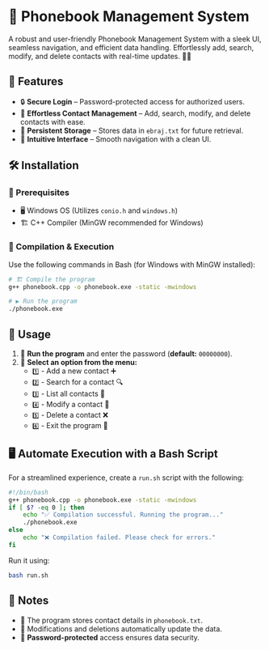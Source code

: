 # 📖 Phonebook Management System

A robust and user-friendly Phonebook Management System with a sleek UI, seamless navigation, and efficient data handling. Effortlessly add, search, modify, and delete contacts with real-time updates. 📇✨

## 🚀 Features
- 🔒 **Secure Login** – Password-protected access for authorized users.
- 📌 **Effortless Contact Management** – Add, search, modify, and delete contacts with ease.
- 📂 **Persistent Storage** – Stores data in `ebraj.txt` for future retrieval.
- 🎨 **Intuitive Interface** – Smooth navigation with a clean UI.

## 🛠️ Installation
### 📌 Prerequisites
- 🖥️ Windows OS (Utilizes `conio.h` and `windows.h`)
- 🏗️ C++ Compiler (MinGW recommended for Windows)

### 🔧 Compilation & Execution
Use the following commands in Bash (for Windows with MinGW installed):

```bash
# 🏗️ Compile the program
g++ phonebook.cpp -o phonebook.exe -static -mwindows

# ▶️ Run the program
./phonebook.exe
```

## 🎯 Usage
1. 🔑 **Run the program** and enter the password (**default:** `00000000`).
2. 📜 **Select an option from the menu:**
   - `1️⃣` - Add a new contact ➕
   - `2️⃣` - Search for a contact 🔍
   - `3️⃣` - List all contacts 📜
   - `4️⃣` - Modify a contact 📝
   - `5️⃣` - Delete a contact ❌
   - `6️⃣` - Exit the program 🚪

## 🖥️ Automate Execution with a Bash Script
For a streamlined experience, create a `run.sh` script with the following:

```bash
#!/bin/bash
g++ phonebook.cpp -o phonebook.exe -static -mwindows
if [ $? -eq 0 ]; then
    echo "✅ Compilation successful. Running the program..."
    ./phonebook.exe
else
    echo "❌ Compilation failed. Please check for errors."
fi
```

Run it using:
```bash
bash run.sh
```

## 📝 Notes
- 📂 The program stores contact details in `phonebook.txt`.
- 🔄 Modifications and deletions automatically update the data.
- 🔑 **Password-protected** access ensures data security.
